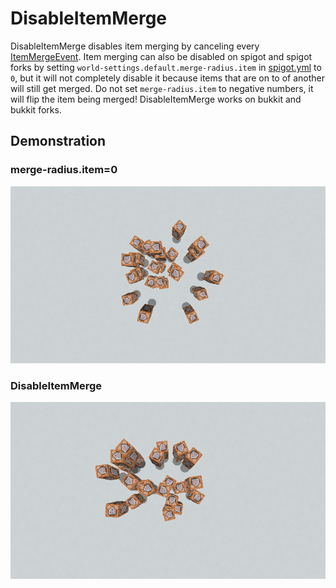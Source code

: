 # DisableItemMerge

DisableItemMerge disables item merging by canceling every [ItemMergeEvent]. Item merging can also be disabled on spigot and spigot forks by setting `world-settings.default.merge-radius.item` in [spigot.yml] to `0`, but it will not completely disable it because items that are on to of another will still get merged. Do not set `merge-radius.item` to negative numbers, it will flip the item being merged! DisableItemMerge works on bukkit and bukkit forks.

## Demonstration

### merge-radius.item=0

![merge-radius.item=0](.README/merge-radius.item%3D0.png)

### DisableItemMerge

![DisableItemMerge](.README/DisableItemMerge.png)

[ItemMergeEvent]: <https://hub.spigotmc.org/javadocs/bukkit/org/bukkit/event/entity/ItemMergeEvent.html>
[spigot.yml]: https://www.spigotmc.org/wiki/spigot-configuration/#per-world-settings
